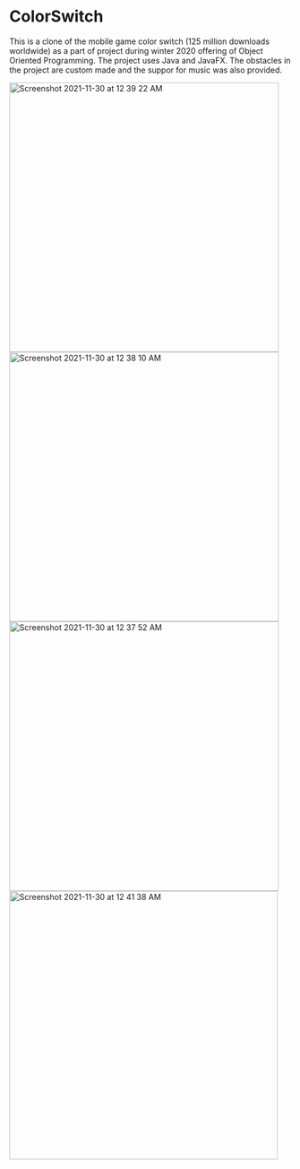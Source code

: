 # ColorSwitch
This is a  clone of the mobile game color switch (125 million downloads worldwide) as a part of project during winter 2020 offering of Object Oriented Programming. 
The project uses Java and JavaFX.
The obstacles in the project are custom made and the suppor for music was also provided.


<img width="481" alt="Screenshot 2021-11-30 at 12 39 22 AM" src="https://user-images.githubusercontent.com/55956769/143927991-caf7a52e-ddac-4e9e-bd32-1aeff1c167a5.png">

<img width="481" alt="Screenshot 2021-11-30 at 12 38 10 AM" src="https://user-images.githubusercontent.com/55956769/143927822-3e94a30f-c374-4a1f-9e73-1dd99f6b116e.png">

<img width="481" alt="Screenshot 2021-11-30 at 12 37 52 AM" src="https://user-images.githubusercontent.com/55956769/143928159-1efae92f-bae6-4cf9-b2f8-ab8e819b463a.png">

<img width="479" alt="Screenshot 2021-11-30 at 12 41 38 AM" src="https://user-images.githubusercontent.com/55956769/143928254-ce2ff8de-696a-4eb9-aaa6-3f1981807f9e.png">



